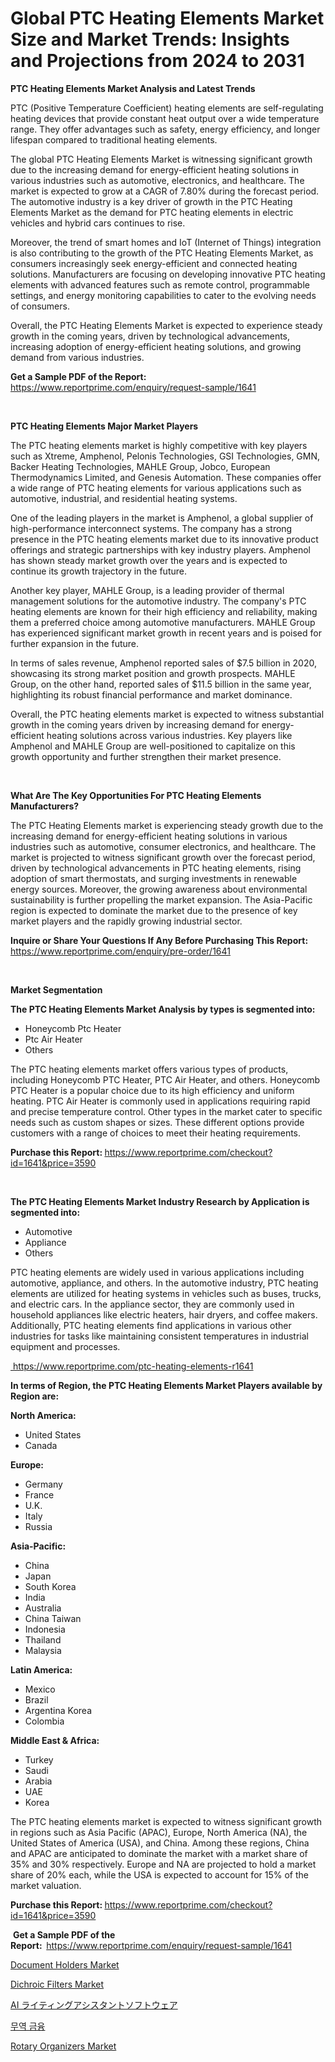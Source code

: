 <p><h1>Global PTC Heating Elements Market Size and Market Trends: Insights and Projections from 2024 to 2031</h1></p><p><strong>PTC Heating Elements Market Analysis and Latest Trends</strong></p>
<p><p>PTC (Positive Temperature Coefficient) heating elements are self-regulating heating devices that provide constant heat output over a wide temperature range. They offer advantages such as safety, energy efficiency, and longer lifespan compared to traditional heating elements.</p><p>The global PTC Heating Elements Market is witnessing significant growth due to the increasing demand for energy-efficient heating solutions in various industries such as automotive, electronics, and healthcare. The market is expected to grow at a CAGR of 7.80% during the forecast period. The automotive industry is a key driver of growth in the PTC Heating Elements Market as the demand for PTC heating elements in electric vehicles and hybrid cars continues to rise.</p><p>Moreover, the trend of smart homes and IoT (Internet of Things) integration is also contributing to the growth of the PTC Heating Elements Market, as consumers increasingly seek energy-efficient and connected heating solutions. Manufacturers are focusing on developing innovative PTC heating elements with advanced features such as remote control, programmable settings, and energy monitoring capabilities to cater to the evolving needs of consumers.</p><p>Overall, the PTC Heating Elements Market is expected to experience steady growth in the coming years, driven by technological advancements, increasing adoption of energy-efficient heating solutions, and growing demand from various industries.</p></p>
<p><strong>Get a Sample PDF of the Report:&nbsp;</strong> <a href="https://www.reportprime.com/enquiry/request-sample/1641">https://www.reportprime.com/enquiry/request-sample/1641</a></p>
<p>&nbsp;</p>
<p><strong>PTC Heating Elements Major Market Players</strong></p>
<p><p>The PTC heating elements market is highly competitive with key players such as Xtreme, Amphenol, Pelonis Technologies, GSI Technologies, GMN, Backer Heating Technologies, MAHLE Group, Jobco, European Thermodynamics Limited, and Genesis Automation. These companies offer a wide range of PTC heating elements for various applications such as automotive, industrial, and residential heating systems.</p><p>One of the leading players in the market is Amphenol, a global supplier of high-performance interconnect systems. The company has a strong presence in the PTC heating elements market due to its innovative product offerings and strategic partnerships with key industry players. Amphenol has shown steady market growth over the years and is expected to continue its growth trajectory in the future.</p><p>Another key player, MAHLE Group, is a leading provider of thermal management solutions for the automotive industry. The company's PTC heating elements are known for their high efficiency and reliability, making them a preferred choice among automotive manufacturers. MAHLE Group has experienced significant market growth in recent years and is poised for further expansion in the future.</p><p>In terms of sales revenue, Amphenol reported sales of $7.5 billion in 2020, showcasing its strong market position and growth prospects. MAHLE Group, on the other hand, reported sales of $11.5 billion in the same year, highlighting its robust financial performance and market dominance.</p><p>Overall, the PTC heating elements market is expected to witness substantial growth in the coming years driven by increasing demand for energy-efficient heating solutions across various industries. Key players like Amphenol and MAHLE Group are well-positioned to capitalize on this growth opportunity and further strengthen their market presence.</p></p>
<p>&nbsp;</p>
<p><strong>What Are The Key Opportunities For PTC Heating Elements Manufacturers?</strong></p>
<p><p>The PTC Heating Elements market is experiencing steady growth due to the increasing demand for energy-efficient heating solutions in various industries such as automotive, consumer electronics, and healthcare. The market is projected to witness significant growth over the forecast period, driven by technological advancements in PTC heating elements, rising adoption of smart thermostats, and surging investments in renewable energy sources. Moreover, the growing awareness about environmental sustainability is further propelling the market expansion. The Asia-Pacific region is expected to dominate the market due to the presence of key market players and the rapidly growing industrial sector.</p></p>
<p><strong>Inquire or Share Your Questions If Any Before Purchasing This Report:</strong> <a href="https://www.reportprime.com/enquiry/pre-order/1641">https://www.reportprime.com/enquiry/pre-order/1641</a></p>
<p>&nbsp;</p>
<p><strong>Market Segmentation</strong></p>
<p><strong>The PTC Heating Elements Market Analysis by types is segmented into:</strong></p>
<p><ul><li>Honeycomb Ptc Heater</li><li>Ptc Air Heater</li><li>Others</li></ul></p>
<p><p>The PTC heating elements market offers various types of products, including Honeycomb PTC Heater, PTC Air Heater, and others. Honeycomb PTC Heater is a popular choice due to its high efficiency and uniform heating. PTC Air Heater is commonly used in applications requiring rapid and precise temperature control. Other types in the market cater to specific needs such as custom shapes or sizes. These different options provide customers with a range of choices to meet their heating requirements.</p></p>
<p><strong>Purchase this Report:&nbsp;</strong><a href="https://www.reportprime.com/checkout?id=1641&price=3590">https://www.reportprime.com/checkout?id=1641&price=3590</a></p>
<p>&nbsp;</p>
<p><strong>The PTC Heating Elements Market Industry Research by Application is segmented into:</strong></p>
<p><ul><li>Automotive</li><li>Appliance</li><li>Others</li></ul></p>
<p><p>PTC heating elements are widely used in various applications including automotive, appliance, and others. In the automotive industry, PTC heating elements are utilized for heating systems in vehicles such as buses, trucks, and electric cars. In the appliance sector, they are commonly used in household appliances like electric heaters, hair dryers, and coffee makers. Additionally, PTC heating elements find applications in various other industries for tasks like maintaining consistent temperatures in industrial equipment and processes.</p></p>
<p><a href="https://www.reportprime.com/ptc-heating-elements-r1641">&nbsp;https://www.reportprime.com/ptc-heating-elements-r1641</a></p>
<p><strong>In terms of Region, the PTC Heating Elements Market Players available by Region are:</strong></p>
<p>
    <p> <strong> North America: </strong>
        <ul>
            <li>United States</li>
            <li>Canada</li>
        </ul>
        </p> 
    <p> <strong> Europe: </strong>
        <ul>
            <li>Germany</li>
            <li>France</li>
            <li>U.K.</li>
            <li>Italy</li>
            <li>Russia</li>
        </ul>
        </p> 
    <p> <strong> Asia-Pacific: </strong>
        <ul>
            <li>China</li>
            <li>Japan</li>
            <li>South Korea</li>
            <li>India</li>
            <li>Australia</li>
            <li>China Taiwan</li>
            <li>Indonesia</li>
            <li>Thailand</li>
            <li>Malaysia</li>
        </ul>
        </p> 
    <p> <strong> Latin America: </strong>
        <ul>
            <li>Mexico</li>
            <li>Brazil</li>
            <li>Argentina Korea</li>
            <li>Colombia</li>
        </ul>
        </p> 
    <p> <strong> Middle East & Africa: </strong>
        <ul>
            <li>Turkey</li>
            <li>Saudi</li>
            <li>Arabia</li>
            <li>UAE</li>
            <li>Korea</li>
        </ul>
    </p>
    </p>
<p><p>The PTC heating elements market is expected to witness significant growth in regions such as Asia Pacific (APAC), Europe, North America (NA), the United States of America (USA), and China. Among these regions, China and APAC are anticipated to dominate the market with a market share of 35% and 30% respectively. Europe and NA are projected to hold a market share of 20% each, while the USA is expected to account for 15% of the market valuation.</p></p>
<p><strong>Purchase this Report: </strong><a href="https://www.reportprime.com/checkout?id=1641&price=3590">https://www.reportprime.com/checkout?id=1641&price=3590</a></p>
<p>&nbsp;<strong>Get a Sample PDF of the Report:&nbsp;&nbsp;</strong><a href="https://www.reportprime.com/enquiry/request-sample/1641">https://www.reportprime.com/enquiry/request-sample/1641</a></p>
<p><strong></strong></p>
<p><p><a href="https://issuu.com/reportprime-2/docs/document-holders-market-size-2030.pptx">Document Holders Market</a></p><p><a href="https://github.com/Sherrillcrooksxa8i18ucf2m/Market-Research-Report-List-2/blob/main/dichroic-filters-market.md">Dichroic Filters Market</a></p><p><a href="https://github.com/JacksonWiza1924/Market-Research-Report-List-1/blob/main/920091971402.md">AI ライティングアシスタントソフトウェア</a></p><p><a href="https://github.com/RichardLueilwitz787/Market-Research-Report-List-1/blob/main/627351968826.md">무역 금융</a></p><p><a href="https://issuu.com/reportprime-2/docs/rotary-organizers-market-size-2030.pptx">Rotary Organizers Market</a></p></p>